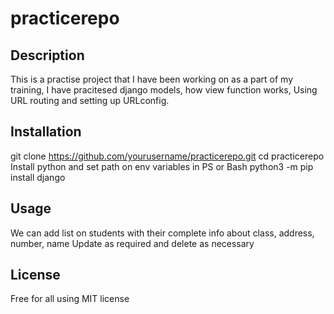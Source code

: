 # practicerepo

## Description
This is a practise project that I have been working on as a part of my training, I have pracitesed django models, how view function works, Using URL routing and setting up URLconfig.
## Installation

git clone https://github.com/yourusername/practicerepo.git
cd practicerepo
Install python and set path on env variables
in PS or Bash
python3 -m pip install django

## Usage
We can add list on students with their complete info about class, address, number, name
Update as required and delete as necessary

## License
Free for all using MIT license